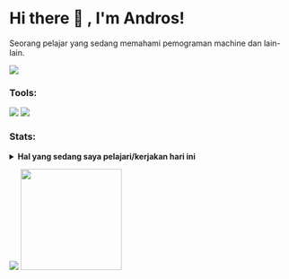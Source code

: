 # Hi there 👋 , I'm Andros!
Seorang pelajar yang sedang memahami pemograman machine dan lain-lain.  
<p>
  <img src="https://img.shields.io/github/followers/ahmdasyhr8?style=for-the-badge" />
</p>

### Tools:
<p>
    <img src="https://img.shields.io/badge/Text%20Editor-Visual%20Studio%20Code-blue?&logo=visual%20studio%20code&logoColor=blue" />
    <img src="https://gpvc.arturio.dev/ahmdasyhr8" />
</p>

### Stats:
<details>
 <summary><strong>Hal yang sedang saya pelajari/kerjakan hari ini</strong></summary>
    - 🔭 Saya menggunakan windows/linux untuk melakukan programming
    - 🌱 Saya sedang belajar pengembangan front-end
    - 🌱 Pemograman yang sedang saya pelajari saat ini yaitu html-css-js  </br>
    - 👯 Saya juga ingin masuk ke pembangunan pemograman android </br>
    - ⚡ Fun fact: saya belajar secara otodidak </br>
</details>
<p>
    <img src="https://github-readme-stats.vercel.app/api?username=ahmdasyhr8&hide=contribs,prs&show_icons=true&hide_border=true&title_color=000" />
    <img src="https://github-readme-stats.vercel.app/api/top-langs/?username=ahmdasyhr8&layout=compact" height=180 />
</p>
